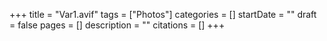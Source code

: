 +++
title = "Var1.avif"
tags = ["Photos"]
categories = []
startDate = ""
draft = false
pages = []
description = ""
citations = []
+++
